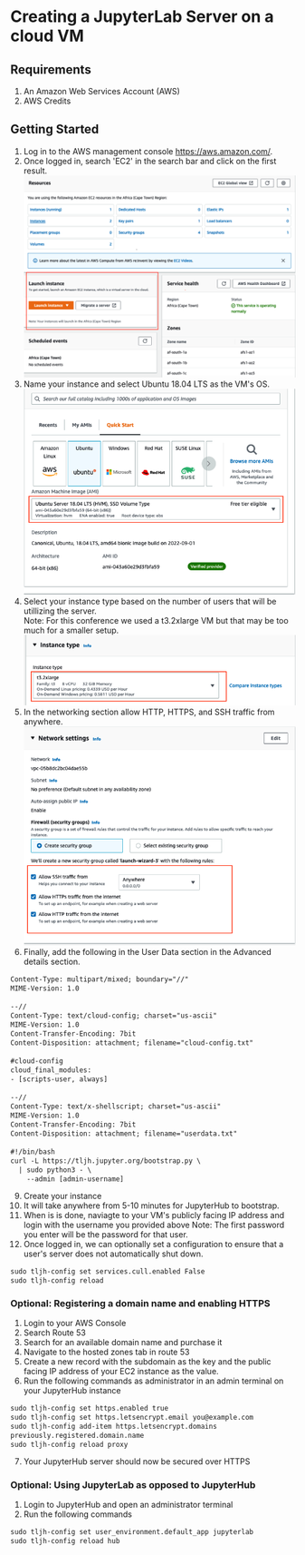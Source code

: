 # Creating a JupyterLab Server on a cloud VM

## Requirements
1. An Amazon Web Services Account (AWS)
2. AWS Credits

## Getting Started
1. Log in to the AWS management console https://aws.amazon.com/.
2. Once logged in, search 'EC2' in the search bar and click on the first result.
![plot](./images/aws-launch-instance.png)
3. Name your instance and select Ubuntu 18.04 LTS as the VM's OS.
![plot](./images/ubuntu-selection.png)
4. Select your instance type based on the number of users that will be utillizing the server.  
   Note: For this conference we used a t3.2xlarge VM but that may be too much for a smaller setup.
![plot](./images/instance-type-selection.png)
5. In the networking section allow HTTP, HTTPS, and SSH traffic from anywhere.
![plot](./images/network-settings.png)
7. Finally, add the following in the User Data section in the Advanced details section. 
```
Content-Type: multipart/mixed; boundary="//"
MIME-Version: 1.0

--//
Content-Type: text/cloud-config; charset="us-ascii"
MIME-Version: 1.0
Content-Transfer-Encoding: 7bit
Content-Disposition: attachment; filename="cloud-config.txt"

#cloud-config
cloud_final_modules:
- [scripts-user, always]

--//
Content-Type: text/x-shellscript; charset="us-ascii"
MIME-Version: 1.0
Content-Transfer-Encoding: 7bit
Content-Disposition: attachment; filename="userdata.txt"

#!/bin/bash
curl -L https://tljh.jupyter.org/bootstrap.py \
  | sudo python3 - \
    --admin [admin-username]
```
9. Create your instance
10. It will take anywhere from 5-10 minutes for JupyterHub to bootstrap.
11. When is is done, naviagte to your VM's publicly facing IP address and login with the username you provided above
    Note: The first password you enter will be the password for that user.
12. Once logged in, we can optionally set a configuration to ensure that a user's server does not automatically shut down.
```
sudo tljh-config set services.cull.enabled False
sudo tljh-config reload
```
    
### Optional: Registering a domain name and enabling HTTPS
1. Login to your AWS Console
2. Search Route 53
3. Search for an available domain name and purchase it
4. Navigate to the hosted zones tab in route 53
5. Create a new record with the subdomain as the key and the public facing IP address of your EC2 instance as the value.
6. Run the following commands as administrator in an admin terminal on your JupyterHub instance
```
sudo tljh-config set https.enabled true
sudo tljh-config set https.letsencrypt.email you@example.com
sudo tljh-config add-item https.letsencrypt.domains previously.registered.domain.name
sudo tljh-config reload proxy
```
7. Your JupyterHub server should now be secured over HTTPS

### Optional: Using JupyterLab as opposed to JupyterHub
1. Login to JupyterHub and open an administrator terminal
2. Run the following commands
```
sudo tljh-config set user_environment.default_app jupyterlab
sudo tljh-config reload hub
```
